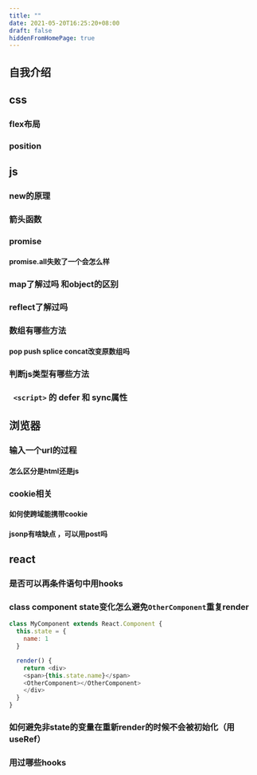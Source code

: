 ```yaml
---
title: ""
date: 2021-05-20T16:25:20+08:00
draft: false
hiddenFromHomePage: true
---
```


## 自我介绍


## css

### flex布局

### position 


## js

### new的原理

### 箭头函数

### promise

#### promise.all失败了一个会怎么样

### map了解过吗 和object的区别

### reflect了解过吗

### 数组有哪些方法

#### pop push splice concat改变原数组吗

### 判断js类型有哪些方法

### ` <script>` 的 defer 和 sync属性



## 浏览器

### 输入一个url的过程 

#### 怎么区分是html还是js

### cookie相关

#### 如何使跨域能携带cookie

#### jsonp有啥缺点 ，可以用post吗

## react

### 是否可以再条件语句中用hooks

### class component state变化怎么避免`OtherComponent`重复render


```js
class MyComponent extends React.Component {
  this.state = {
    name: 1
  }

  render() {
    return <div>
    <span>{this.state.name}</span>
    <OtherComponent></OtherComponent> 
    </div>
  }
}

```

### 如何避免非state的变量在重新render的时候不会被初始化（用useRef）

### 用过哪些hooks